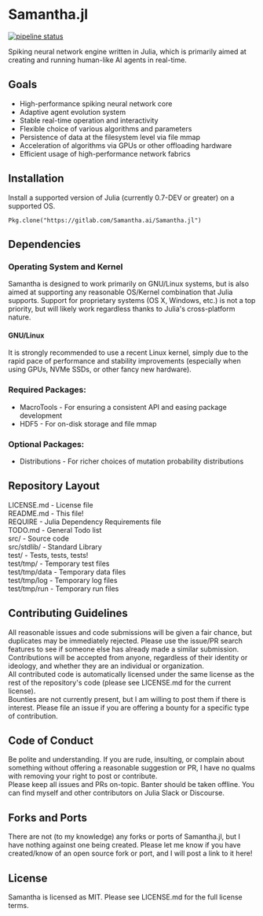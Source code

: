 # Samantha.jl

[![pipeline status](https://gitlab.com/Samantha.ai/Samantha.jl/badges/master/pipeline.svg)](https://gitlab.com/Samantha.ai/Samantha.jl/commits/master)

Spiking neural network engine written in Julia, which is primarily aimed at creating and running human-like AI agents in real-time.

## Goals
* High-performance spiking neural network core  
* Adaptive agent evolution system  
* Stable real-time operation and interactivity  
* Flexible choice of various algorithms and parameters  
* Persistence of data at the filesystem level via file mmap  
* Acceleration of algorithms via GPUs or other offloading hardware  
* Efficient usage of high-performance network fabrics  

## Installation
Install a supported version of Julia (currently 0.7-DEV or greater) on a supported OS.  
```
Pkg.clone("https://gitlab.com/Samantha.ai/Samantha.jl")
```

## Dependencies
### Operating System and Kernel
Samantha is designed to work primarily on GNU/Linux systems, but is also aimed at supporting any reasonable OS/Kernel combination that Julia supports. Support for proprietary systems (OS X, Windows, etc.) is not a top priority, but will likely work regardless thanks to Julia's cross-platform nature.  

#### GNU/Linux
It is strongly recommended to use a recent Linux kernel, simply due to the rapid pace of performance and stability improvements (especially when using GPUs, NVMe SSDs, or other fancy new hardware).  

### Required Packages:
* MacroTools - For ensuring a consistent API and easing package development
* HDF5 - For on-disk storage and file mmap  

### Optional Packages:
* Distributions - For richer choices of mutation probability distributions  

## Repository Layout
LICENSE.md - License file  
README.md - This file!  
REQUIRE - Julia Dependency Requirements file  
TODO.md - General Todo list  
src/ - Source code  
src/stdlib/ - Standard Library  
test/ - Tests, tests, tests!  
test/tmp/ - Temporary test files  
test/tmp/data - Temporary data files  
test/tmp/log - Temporary log files  
test/tmp/run - Temporary run files  

## Contributing Guidelines
All reasonable issues and code submissions will be given a fair chance, but duplicates may be immediately rejected. Please use the issue/PR search features to see if someone else has already made a similar submission.  
Contributions will be accepted from anyone, regardless of their identity or ideology, and whether they are an individual or organization.  
All contributed code is automatically licensed under the same license as the rest of the repository's code (please see LICENSE.md for the current license).  
Bounties are not currently present, but I am willing to post them if there is interest. Please file an issue if you are offering a bounty for a specific type of contribution.  

## Code of Conduct
Be polite and understanding. If you are rude, insulting, or complain about something without offering a reasonable suggestion or PR, I have no qualms with removing your right to post or contribute.  
Please keep all issues and PRs on-topic. Banter should be taken offline. You can find myself and other contributors on Julia Slack or Discourse.  

## Forks and Ports
There are not (to my knowledge) any forks or ports of Samantha.jl, but I have nothing against one being created. Please let me know if you have created/know of an open source fork or port, and I will post a link to it here!

## License
Samantha is licensed as MIT. Please see LICENSE.md for the full license terms.
